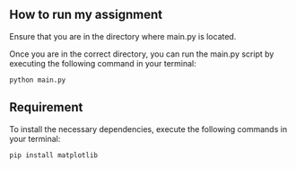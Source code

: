 ## How to run my assignment
Ensure that you are in the directory where main.py is located.

Once you are in the correct directory, you can run the main.py script by executing the following command in your terminal:

`python main.py`

## Requirement
To install the necessary dependencies, execute the following commands in your terminal:

`pip install matplotlib`
